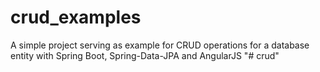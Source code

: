 # crud_examples
A simple project serving as example for CRUD operations for a database entity with Spring Boot, Spring-Data-JPA and AngularJS
"# crud" 
